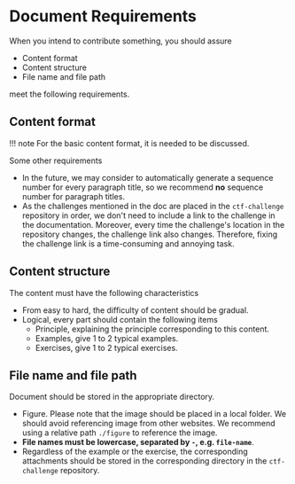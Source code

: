 # Document Requirements

When you intend to contribute something, you should assure

- Content format
- Content structure
- File name and file path

meet the following requirements.

## Content format

!!! note 
    For the basic content format, it is needed to be discussed.

Some other requirements

- In the future, we may consider to automatically generate a sequence number for every paragraph title, so we recommend **no** sequence number for paragraph titles.
- As the challenges mentioned in the doc are placed in the `ctf-challenge` repository in order, we don't need to include a link to the challenge in the documentation. Moreover, every time the challenge's location in the repository changes, the challenge link also changes. Therefore, fixing the challenge link is a time-consuming and annoying task.

## Content structure

The content must have the following characteristics

- From easy to hard, the difficulty of content should be gradual.
- Logical, every part should contain the following items
  - Principle, explaining the principle corresponding to this content.
  - Examples, give 1 to 2 typical examples.
  - Exercises, give 1 to 2 typical exercises.

## File name and file path

Document should be stored in the appropriate directory.

- Figure. Please note that the image should be placed in a local folder. We should avoid referencing image from other websites. We recommend using a relative path `./figure` to reference the image.
- **File names must be lowercase, separated by `-`, e.g. `file-name`**.
- Regardless of the example or the exercise, the corresponding attachments should be stored in the corresponding directory in the `ctf-challenge` repository.